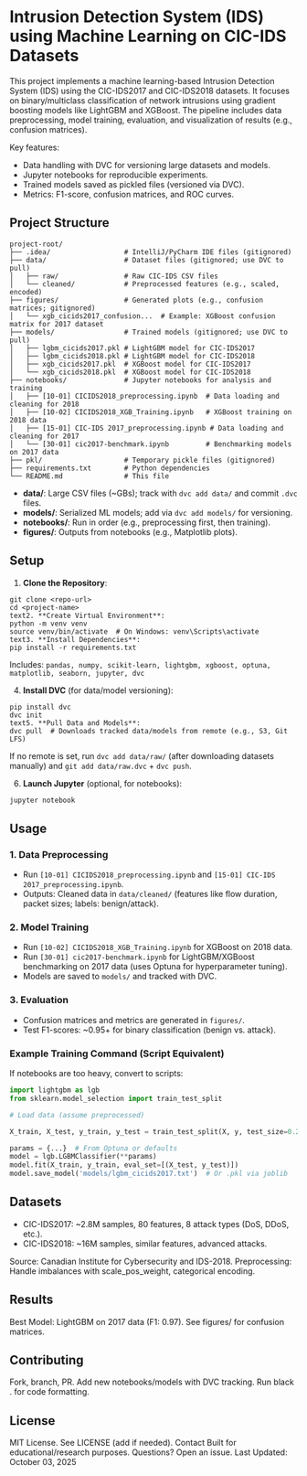 # Intrusion Detection System (IDS) using Machine Learning on CIC-IDS Datasets

This project implements a machine learning-based Intrusion Detection System (IDS) using the CIC-IDS2017 and CIC-IDS2018 datasets. It focuses on binary/multiclass classification of network intrusions using gradient boosting models like LightGBM and XGBoost. The pipeline includes data preprocessing, model training, evaluation, and visualization of results (e.g., confusion matrices).

Key features:
- Data handling with DVC for versioning large datasets and models.
- Jupyter notebooks for reproducible experiments.
- Trained models saved as pickled files (versioned via DVC).
- Metrics: F1-score, confusion matrices, and ROC curves.

## Project Structure
```
project-root/
├── .idea/                  # IntelliJ/PyCharm IDE files (gitignored)
├── data/                   # Dataset files (gitignored; use DVC to pull)
│   ├── raw/                # Raw CIC-IDS CSV files
│   └── cleaned/            # Preprocessed features (e.g., scaled, encoded)
├── figures/                # Generated plots (e.g., confusion matrices; gitignored)
│   └── xgb_cicids2017_confusion...  # Example: XGBoost confusion matrix for 2017 dataset
├── models/                 # Trained models (gitignored; use DVC to pull)
│   ├── lgbm_cicids2017.pkl # LightGBM model for CIC-IDS2017
│   ├── lgbm_cicids2018.pkl # LightGBM model for CIC-IDS2018
│   ├── xgb_cicids2017.pkl  # XGBoost model for CIC-IDS2017
│   └── xgb_cicids2018.pkl  # XGBoost model for CIC-IDS2018
├── notebooks/              # Jupyter notebooks for analysis and training
│   ├── [10-01] CICIDS2018_preprocessing.ipynb  # Data loading and cleaning for 2018
│   ├── [10-02] CICIDS2018_XGB_Training.ipynb   # XGBoost training on 2018 data
│   ├── [15-01] CIC-IDS 2017_preprocessing.ipynb # Data loading and cleaning for 2017
│   └── [30-01] cic2017-benchmark.ipynb         # Benchmarking models on 2017 data
├── pkl/                    # Temporary pickle files (gitignored)
├── requirements.txt        # Python dependencies
└── README.md               # This file
```

- **data/**: Large CSV files (~GBs); track with `dvc add data/` and commit `.dvc` files.
- **models/**: Serialized ML models; add via `dvc add models/` for versioning.
- **notebooks/**: Run in order (e.g., preprocessing first, then training).
- **figures/**: Outputs from notebooks (e.g., Matplotlib plots).

## Setup

1. **Clone the Repository**:
```
git clone <repo-url>
cd <project-name>
text2. **Create Virtual Environment**:
python -m venv venv
source venv/bin/activate  # On Windows: venv\Scripts\activate
text3. **Install Dependencies**:
pip install -r requirements.txt
```
Includes: `pandas, numpy, scikit-learn, lightgbm, xgboost, optuna, matplotlib, seaborn, jupyter, dvc`

4. **Install DVC** (for data/model versioning):
```
pip install dvc
dvc init
text5. **Pull Data and Models**:
dvc pull  # Downloads tracked data/models from remote (e.g., S3, Git LFS)
```
If no remote is set, run `dvc add data/raw/` (after downloading datasets manually) and `git add data/raw.dvc` + `dvc push`.

6. **Launch Jupyter** (optional, for notebooks): 
```bash
jupyter notebook
```

## Usage

### 1. Data Preprocessing
- Run `[10-01] CICIDS2018_preprocessing.ipynb` and `[15-01] CIC-IDS 2017_preprocessing.ipynb`.
- Outputs: Cleaned data in `data/cleaned/` (features like flow duration, packet sizes; labels: benign/attack).

### 2. Model Training
- Run `[10-02] CICIDS2018_XGB_Training.ipynb` for XGBoost on 2018 data.
- Run `[30-01] cic2017-benchmark.ipynb` for LightGBM/XGBoost benchmarking on 2017 data (uses Optuna for hyperparameter tuning).
- Models are saved to `models/` and tracked with DVC.

### 3. Evaluation
- Confusion matrices and metrics are generated in `figures/`.
- Test F1-scores: ~0.95+ for binary classification (benign vs. attack).

### Example Training Command (Script Equivalent)
If notebooks are too heavy, convert to scripts:
```python
import lightgbm as lgb
from sklearn.model_selection import train_test_split

# Load data (assume preprocessed)

X_train, X_test, y_train, y_test = train_test_split(X, y, test_size=0.2)

params = {...}  # From Optuna or defaults
model = lgb.LGBMClassifier(**params)
model.fit(X_train, y_train, eval_set=[(X_test, y_test)])
model.save_model('models/lgbm_cicids2017.txt')  # Or .pkl via joblib
```

## Datasets

- CIC-IDS2017: ~2.8M samples, 80 features, 8 attack types (DoS, DDoS, etc.).
- CIC-IDS2018: ~16M samples, similar features, advanced attacks.

Source: Canadian Institute for Cybersecurity and IDS-2018.
Preprocessing: Handle imbalances with scale_pos_weight, categorical encoding.

## Results

Best Model: LightGBM on 2017 data (F1: 0.97).
See figures/ for confusion matrices.

## Contributing

Fork, branch, PR.
Add new notebooks/models with DVC tracking.
Run black . for code formatting.

## License
MIT License. See LICENSE (add if needed).
Contact
Built for educational/research purposes. Questions? Open an issue.
Last Updated: October 03, 2025